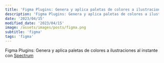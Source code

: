 ```yaml
---
title: 'Figma Plugins: Genera y aplica paletas de colores a ilustraciones al instante'
description: 'Figma Plugins: Genera y aplica paletas de colores a ilustraciones al instante.'
date: '2023/04/15'
modified_date: '2023/04/15'
image: /assets/images/posts/figma.png
subtitle: 'figma'
tags: 'figma'
---
```


Figma Plugins: Genera y aplica paletas de colores a ilustraciones al instante con [Spectrum](https://www.figma.com/community/plugin/993087744324640694/Spectrum)
